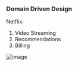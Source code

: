 ### Domain Driven Design

Netflix:
1. Video Streaming
2. Recommendations
3. Billing

![image](https://github.com/user-attachments/assets/991ce177-8111-4f8e-a118-9842b8b38163)

